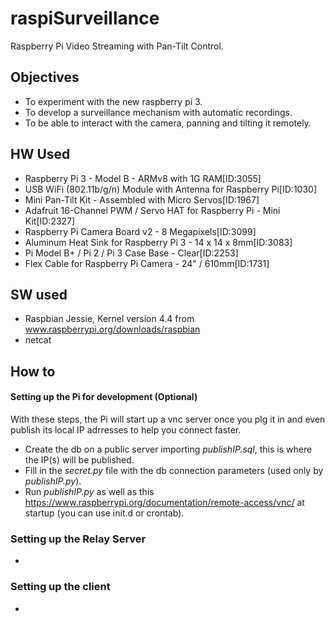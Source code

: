# raspiSurveillance
Raspberry Pi Video Streaming with Pan-Tilt Control.

## Objectives
- To experiment with the new raspberry pi 3.
- To develop a surveillance mechanism with automatic recordings.
- To be able to interact with the camera, panning and tilting it remotely.

## HW Used
- Raspberry Pi 3 - Model B - ARMv8 with 1G RAM[ID:3055]
- USB WiFi (802.11b/g/n) Module with Antenna for Raspberry Pi[ID:1030] 
- Mini Pan-Tilt Kit - Assembled with Micro Servos[ID:1967]
- Adafruit 16-Channel PWM / Servo HAT for Raspberry Pi - Mini Kit[ID:2327]
- Raspberry Pi Camera Board v2 - 8 Megapixels[ID:3099]
- Aluminum Heat Sink for Raspberry Pi 3 - 14 x 14 x 8mm[ID:3083]
- Pi Model B+ / Pi 2 / Pi 3 Case Base - Clear[ID:2253]
- Flex Cable for Raspberry Pi Camera - 24" / 610mm[ID:1731]

## SW used
- Raspbian Jessie, Kernel version 4.4 from www.raspberrypi.org/downloads/raspbian
- netcat 

## How to
#### Setting up the Pi for development (Optional)
With these steps, the Pi will start up a vnc server once you plg it in and even publish its local IP adrresses to help you connect faster.
- Create the db on a public server importing _publishIP.sql_, this is where the IP(s) will be published.
- Fill in the _secret.py_ file with the db connection parameters (used only by _publishIP.py_).
- Run _publishIP.py_ as well as this https://www.raspberrypi.org/documentation/remote-access/vnc/ at startup (you can use init.d or crontab).

### Setting up the Relay Server
- 

### Setting up the client
- 